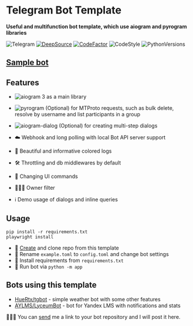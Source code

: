 # Telegram Bot Template

<b>Useful and multifunction bot template, which use aiogram and pyrogram libraries</b>

![Telegram](https://img.shields.io/badge/Telegram-blue?style=flat&logo=telegram)
[![DeepSource](https://deepsource.io/gh/rodion-gudz/telegram-bot-template.svg/?label=resolved+issues&token=xT19E0s_Ut8tM94CcpLA9exx)](https://deepsource.io/gh/rodion-gudz/telegram-bot-template/?ref=repository-badge)
[![CodeFactor](https://www.codefactor.io/repository/github/rodion-gudz/telegram-bot-template/badge?s=5c628f092285245c2cbab683d2509317bcca48c9)](https://www.codefactor.io/repository/github/rodion-gudz/telegram-bot-template)
![CodeStyle](https://img.shields.io/badge/code%20style-black-black)
![PythonVersions](https://img.shields.io/pypi/pyversions/aiogram)

## [Sample bot](https://t.me/sample_lav_bot)

## Features

* ![aiogram 3](https://img.shields.io/badge/dev--3.x-aiogram-blue) as a main library

* ![pyrogram](https://img.shields.io/badge/latest-pyrogram-orange) (Optional) for MTProto requests, such as bulk delete,
  resolve by username and list participants in a group

* ![aiogram-dialog](https://img.shields.io/badge/beta--2.x-aiogram__dialog-green) (Optional) for creating multi-step
  dialogs

* ☁️ Webhook and long polling with local Bot API server support

* 🎨 Beautiful and informative colored logs

* 🛠 Throttling and db middlewares by default

* 📝 Changing UI commands

* 👨🏻‍💻 Owner filter

* ℹ️ Demo usage of dialogs and inline queries

## Usage

```
pip install -r requirements.txt
playwright install
```

* 📌 [Create](https://github.com/rodion-gudz/telegram-bot-template/generate) and clone repo from this template
* 🔑 Rename `example.toml` to `config.toml` and change bot settings
* 📎 Install requirements from `requirements.txt`
* 🚀 Run bot via `python -m app`

## Bots using this template
* [HueRtx/tgbot](https://github.com/HueRtx/tgbot) - simple weather bot with some other features
* [AYLMS/LyceumBot](https://github.com/AYLMS/LyceumBot) - bot for Yandex LMS with notifications and stats

👨🏻‍💻 You can [send](https://t.me/fast_geek) me a link to your bot repository and I will post it here.

